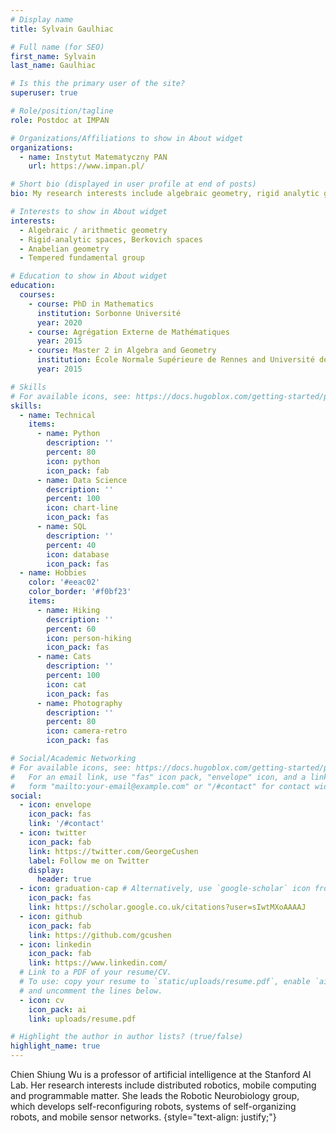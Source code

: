 ```yaml
---
# Display name
title: Sylvain Gaulhiac

# Full name (for SEO)
first_name: Sylvain
last_name: Gaulhiac

# Is this the primary user of the site?
superuser: true

# Role/position/tagline
role: Postdoc at IMPAN

# Organizations/Affiliations to show in About widget
organizations:
  - name: Instytut Matematyczny PAN
    url: https://www.impan.pl/

# Short bio (displayed in user profile at end of posts)
bio: My research interests include algebraic geometry, rigid analytic geometry, Berkovich spaces, anabelian geometry. 

# Interests to show in About widget
interests:
  - Algebraic / arithmetic geometry 
  - Rigid-analytic spaces, Berkovich spaces
  - Anabelian geometry
  - Tempered fundamental group

# Education to show in About widget
education:
  courses:
    - course: PhD in Mathematics
      institution: Sorbonne Université
      year: 2020
    - course: Agrégation Externe de Mathématiques
      year: 2015
    - course: Master 2 in Algebra and Geometry 
      institution: École Normale Supérieure de Rennes and Université de Rennes
      year: 2015

# Skills
# For available icons, see: https://docs.hugoblox.com/getting-started/page-builder/#icons
skills:
  - name: Technical
    items:
      - name: Python
        description: ''
        percent: 80
        icon: python
        icon_pack: fab
      - name: Data Science
        description: ''
        percent: 100
        icon: chart-line
        icon_pack: fas
      - name: SQL
        description: ''
        percent: 40
        icon: database
        icon_pack: fas
  - name: Hobbies
    color: '#eeac02'
    color_border: '#f0bf23'
    items:
      - name: Hiking
        description: ''
        percent: 60
        icon: person-hiking
        icon_pack: fas
      - name: Cats
        description: ''
        percent: 100
        icon: cat
        icon_pack: fas
      - name: Photography
        description: ''
        percent: 80
        icon: camera-retro
        icon_pack: fas

# Social/Academic Networking
# For available icons, see: https://docs.hugoblox.com/getting-started/page-builder/#icons
#   For an email link, use "fas" icon pack, "envelope" icon, and a link in the
#   form "mailto:your-email@example.com" or "/#contact" for contact widget.
social:
  - icon: envelope
    icon_pack: fas
    link: '/#contact'
  - icon: twitter
    icon_pack: fab
    link: https://twitter.com/GeorgeCushen
    label: Follow me on Twitter
    display:
      header: true
  - icon: graduation-cap # Alternatively, use `google-scholar` icon from `ai` icon pack
    icon_pack: fas
    link: https://scholar.google.co.uk/citations?user=sIwtMXoAAAAJ
  - icon: github
    icon_pack: fab
    link: https://github.com/gcushen
  - icon: linkedin
    icon_pack: fab
    link: https://www.linkedin.com/
  # Link to a PDF of your resume/CV.
  # To use: copy your resume to `static/uploads/resume.pdf`, enable `ai` icons in `params.yaml`,
  # and uncomment the lines below.
  - icon: cv
    icon_pack: ai
    link: uploads/resume.pdf

# Highlight the author in author lists? (true/false)
highlight_name: true
---
```


Chien Shiung Wu is a professor of artificial intelligence at the Stanford AI Lab. Her research interests include distributed robotics, mobile computing and programmable matter. She leads the Robotic Neurobiology group, which develops self-reconfiguring robots, systems of self-organizing robots, and mobile sensor networks.
{style="text-align: justify;"}
